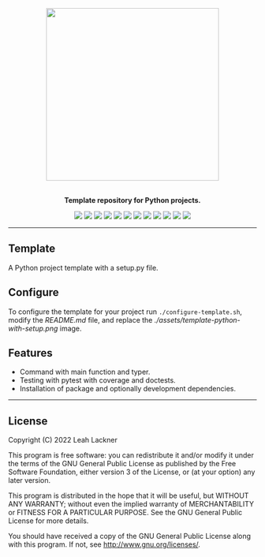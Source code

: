 <div align="center">
<img src="https://raw.githubusercontent.com/leahevy/template-python-with-setup/master/assets/template-python-with-setup.png" width="350px"/> 
</div>
<br/>

<p align="center">
<b>Template repository for Python projects.</b> 
</p>

<p align="center">
<a href="https://github.com/leahevy/template-python-with-setup/graphs/commit-activity"><img src="https://img.shields.io/badge/Maintained%3F-yes-green.svg"/></a>
<a href="https://github.com/leahevy/template-python-with-setup/actions/workflows/build.yml"><img src="https://github.com/leahevy/template-python-with-setup/actions/workflows/build.yml/badge.svg"/></a>
<a href="https://github.com/leahevy/template-python-with-setup/actions/workflows/tests.yml"><img src="https://github.com/leahevy/template-python-with-setup/actions/workflows/tests.yml/badge.svg"/></a>
<a href="https://github.com/leahevy/template-python-with-setup/actions/workflows/coverage.yml"><img src="https://raw.githubusercontent.com/leahevy/template-python-with-setup/coverage/coverage.svg"/></a>
<a href="https://github.com/leahevy/template-python-with-setup/actions/workflows/style.yml"><img src="https://github.com/leahevy/template-python-with-setup/actions/workflows/style.yml/badge.svg"/></a>
<a href="https://github.com/leahevy/template-python-with-setup/actions/workflows/format.yml"><img src="https://github.com/leahevy/template-python-with-setup/actions/workflows/format.yml/badge.svg"/></a>
<a href="https://github.com/leahevy/template-python-with-setup/actions/workflows/typechecks.yml"><img src="https://github.com/leahevy/template-python-with-setup/actions/workflows/typechecks.yml/badge.svg"/></a>
<a href="https://www.gnu.org/licenses/gpl-3.0"><img src="https://img.shields.io/badge/License-GPLv3-blue.svg"/></a>
<a href="https://www.python.org/"><img src="https://img.shields.io/badge/Made%20with-Python-1f425f.svg"/></a>
<a href="https://www.linux.org/"><img src="https://svgshare.com/i/Zhy.svg"/></a>
<a href="https://www.apple.com/"><img src="https://svgshare.com/i/ZjP.svg"/></a>
<a href="https://github.com/psf/black"><img src="https://img.shields.io/badge/code%20style-black-000000.svg"/></a>
</p>
  
---

## Template

A Python project template with a setup.py file.

## Configure

To configure the template for your project run `./configure-template.sh`,
modify the *README.md* file, and replace the *./assets/template-python-with-setup.png* image.

## Features

- Command with main function and typer.
- Testing with pytest with coverage and doctests.
- Installation of package and optionally development dependencies.

---

## License

Copyright (C)  2022 Leah Lackner

This program is free software: you can redistribute it and/or modify
it under the terms of the GNU General Public License as published by
the Free Software Foundation, either version 3 of the License, or
(at your option) any later version.

This program is distributed in the hope that it will be useful,
but WITHOUT ANY WARRANTY; without even the implied warranty of
MERCHANTABILITY or FITNESS FOR A PARTICULAR PURPOSE.  See the
GNU General Public License for more details.

You should have received a copy of the GNU General Public License
along with this program.  If not, see <http://www.gnu.org/licenses/>.

